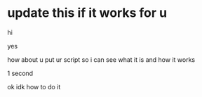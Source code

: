 # update this if it works for u 
hi

yes

how about u put ur script so i can see what it is and how it works


1 second 

ok
idk how to do it 
